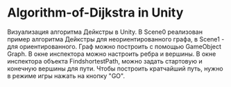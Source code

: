 # Algorithm-of-Dijkstra in Unity
Визуализация алгоритма Дейкстры в Unity.
В Scene0 реализован пример алгоритма Дейкстры для неориентированного графа, в Scene1 - для ориентированного.
Граф можно построить с помощью GameObject Graph. В окне инспектора можно настроить ребра и вершины.
В окне инспектора объекта FindshortestPath, можно задать стартовую и конечную вершины для пути.
Чтобы построить кратчайший путь, нужно в режиме игры нажать на кнопку "GO".
